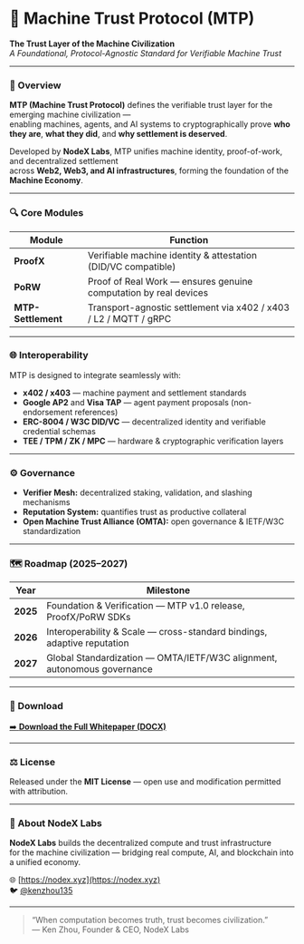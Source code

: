 # 🧠 Machine Trust Protocol (MTP)

**The Trust Layer of the Machine Civilization**  
*A Foundational, Protocol-Agnostic Standard for Verifiable Machine Trust*  

---

### 📘 Overview

**MTP (Machine Trust Protocol)** defines the verifiable trust layer for the emerging machine civilization —  
enabling machines, agents, and AI systems to cryptographically prove **who they are**, **what they did**, and **why settlement is deserved**.

Developed by **NodeX Labs**, MTP unifies machine identity, proof-of-work, and decentralized settlement  
across **Web2, Web3, and AI infrastructures**, forming the foundation of the **Machine Economy**.

---

### 🔍 Core Modules

| Module | Function |
|---------|-----------|
| **ProofX** | Verifiable machine identity & attestation (DID/VC compatible) |
| **PoRW** | Proof of Real Work — ensures genuine computation by real devices |
| **MTP-Settlement** | Transport-agnostic settlement via x402 / x403 / L2 / MQTT / gRPC |

---

### 🌐 Interoperability

MTP is designed to integrate seamlessly with:
- **x402 / x403** — machine payment and settlement standards  
- **Google AP2** and **Visa TAP** — agent payment proposals (non-endorsement references)  
- **ERC-8004 / W3C DID/VC** — decentralized identity and verifiable credential schemas  
- **TEE / TPM / ZK / MPC** — hardware & cryptographic verification layers  

---

### ⚙️ Governance

- **Verifier Mesh:** decentralized staking, validation, and slashing mechanisms  
- **Reputation System:** quantifies trust as productive collateral  
- **Open Machine Trust Alliance (OMTA):** open governance & IETF/W3C standardization  

---

### 🗺️ Roadmap (2025–2027)

| Year | Milestone |
|------|------------|
| **2025** | Foundation & Verification — MTP v1.0 release, ProofX/PoRW SDKs |
| **2026** | Interoperability & Scale — cross-standard bindings, adaptive reputation |
| **2027** | Global Standardization — OMTA/IETF/W3C alignment, autonomous governance |

---

### 📄 Download

[➡️ **Download the Full Whitepaper (DOCX)**](./Machine%20Trust%20Protocol%20(MTP)%20v1.0.docx)

---

### ⚖️ License

Released under the **MIT License** — open use and modification permitted with attribution.

---

### 🧬 About NodeX Labs

**NodeX Labs** builds the decentralized compute and trust infrastructure  
for the machine civilization — bridging real compute, AI, and blockchain into a unified economy.  

🌐 [https://nodex.xyz](https://nodex.xyz)  
🐦 [@kenzhou135](https://x.com/kenzhou135)

---

> “When computation becomes truth, trust becomes civilization.”  
> — Ken Zhou, Founder & CEO, NodeX Labs
